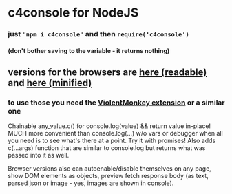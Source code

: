 # c4console for NodeJS
### just `"npm i c4console"` and then `require('c4console')`
#### (don't bother saving to the variable - it returns nothing)
## versions for the browsers are [here (readable)](https://greasyfork.org/en/scripts/405385-c4console) and [here (minified)](https://greasyfork.org/en/scripts/405348-c4console-min)
### to use those you need the [ViolentMonkey extension](https://chrome.google.com/webstore/detail/violentmonkey/jinjaccalgkegednnccohejagnlnfdag?hl=en) or a similar one

Chainable any_value.c() for console.log(value) && return value in-place! MUCH more convenient than console.log(...) w/o vars or debugger when all you need is to see what's there at a point. Try it with promises! Also adds c(...args) function that are similar to console.log but returns what was passed into it as well.

Browser versions also can autoenable/disable themselves on any page, show DOM elements as objects, preview fetch response body (as text, parsed json or image - yes, images are shown in console).
